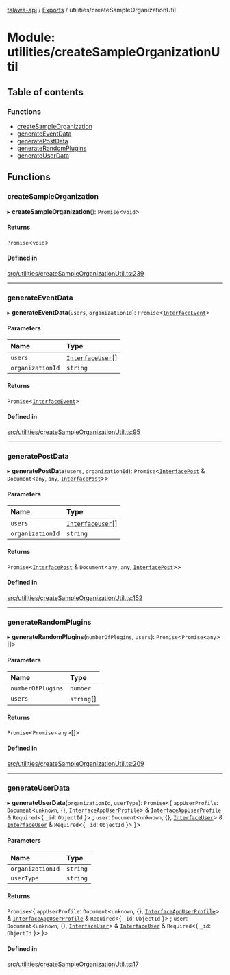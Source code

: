 [talawa-api](../README.md) / [Exports](../modules.md) / utilities/createSampleOrganizationUtil

# Module: utilities/createSampleOrganizationUtil

## Table of contents

### Functions

- [createSampleOrganization](utilities_createSampleOrganizationUtil.md#createsampleorganization)
- [generateEventData](utilities_createSampleOrganizationUtil.md#generateeventdata)
- [generatePostData](utilities_createSampleOrganizationUtil.md#generatepostdata)
- [generateRandomPlugins](utilities_createSampleOrganizationUtil.md#generaterandomplugins)
- [generateUserData](utilities_createSampleOrganizationUtil.md#generateuserdata)

## Functions

### createSampleOrganization

▸ **createSampleOrganization**(): `Promise`\<`void`\>

#### Returns

`Promise`\<`void`\>

#### Defined in

[src/utilities/createSampleOrganizationUtil.ts:239](https://github.com/PalisadoesFoundation/talawa-api/blob/65069df/src/utilities/createSampleOrganizationUtil.ts#L239)

___

### generateEventData

▸ **generateEventData**(`users`, `organizationId`): `Promise`\<[`InterfaceEvent`](../interfaces/models_Event.InterfaceEvent.md)\>

#### Parameters

| Name | Type |
| :------ | :------ |
| `users` | [`InterfaceUser`](../interfaces/models_User.InterfaceUser.md)[] |
| `organizationId` | `string` |

#### Returns

`Promise`\<[`InterfaceEvent`](../interfaces/models_Event.InterfaceEvent.md)\>

#### Defined in

[src/utilities/createSampleOrganizationUtil.ts:95](https://github.com/PalisadoesFoundation/talawa-api/blob/65069df/src/utilities/createSampleOrganizationUtil.ts#L95)

___

### generatePostData

▸ **generatePostData**(`users`, `organizationId`): `Promise`\<[`InterfacePost`](../interfaces/models_Post.InterfacePost.md) & `Document`\<`any`, `any`, [`InterfacePost`](../interfaces/models_Post.InterfacePost.md)\>\>

#### Parameters

| Name | Type |
| :------ | :------ |
| `users` | [`InterfaceUser`](../interfaces/models_User.InterfaceUser.md)[] |
| `organizationId` | `string` |

#### Returns

`Promise`\<[`InterfacePost`](../interfaces/models_Post.InterfacePost.md) & `Document`\<`any`, `any`, [`InterfacePost`](../interfaces/models_Post.InterfacePost.md)\>\>

#### Defined in

[src/utilities/createSampleOrganizationUtil.ts:152](https://github.com/PalisadoesFoundation/talawa-api/blob/65069df/src/utilities/createSampleOrganizationUtil.ts#L152)

___

### generateRandomPlugins

▸ **generateRandomPlugins**(`numberOfPlugins`, `users`): `Promise`\<`Promise`\<`any`\>[]\>

#### Parameters

| Name | Type |
| :------ | :------ |
| `numberOfPlugins` | `number` |
| `users` | `string`[] |

#### Returns

`Promise`\<`Promise`\<`any`\>[]\>

#### Defined in

[src/utilities/createSampleOrganizationUtil.ts:209](https://github.com/PalisadoesFoundation/talawa-api/blob/65069df/src/utilities/createSampleOrganizationUtil.ts#L209)

___

### generateUserData

▸ **generateUserData**(`organizationId`, `userType`): `Promise`\<\{ `appUserProfile`: `Document`\<`unknown`, \{\}, [`InterfaceAppUserProfile`](../interfaces/models_AppUserProfile.InterfaceAppUserProfile.md)\> & [`InterfaceAppUserProfile`](../interfaces/models_AppUserProfile.InterfaceAppUserProfile.md) & `Required`\<\{ `_id`: `ObjectId`  \}\> ; `user`: `Document`\<`unknown`, \{\}, [`InterfaceUser`](../interfaces/models_User.InterfaceUser.md)\> & [`InterfaceUser`](../interfaces/models_User.InterfaceUser.md) & `Required`\<\{ `_id`: `ObjectId`  \}\>  \}\>

#### Parameters

| Name | Type |
| :------ | :------ |
| `organizationId` | `string` |
| `userType` | `string` |

#### Returns

`Promise`\<\{ `appUserProfile`: `Document`\<`unknown`, \{\}, [`InterfaceAppUserProfile`](../interfaces/models_AppUserProfile.InterfaceAppUserProfile.md)\> & [`InterfaceAppUserProfile`](../interfaces/models_AppUserProfile.InterfaceAppUserProfile.md) & `Required`\<\{ `_id`: `ObjectId`  \}\> ; `user`: `Document`\<`unknown`, \{\}, [`InterfaceUser`](../interfaces/models_User.InterfaceUser.md)\> & [`InterfaceUser`](../interfaces/models_User.InterfaceUser.md) & `Required`\<\{ `_id`: `ObjectId`  \}\>  \}\>

#### Defined in

[src/utilities/createSampleOrganizationUtil.ts:17](https://github.com/PalisadoesFoundation/talawa-api/blob/65069df/src/utilities/createSampleOrganizationUtil.ts#L17)
